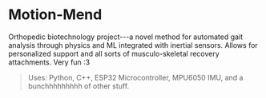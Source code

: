 # Motion-Mend
Orthopedic biotechnology project---a novel method for automated gait analysis through physics and ML integrated with inertial sensors. Allows for personalized support and all sorts of musculo-skeletal recovery attachments. Very fun :3
>Uses: Python, C++, ESP32 Microcontroller, MPU6050 IMU, and a bunchhhhhhhhh of other stuff.
